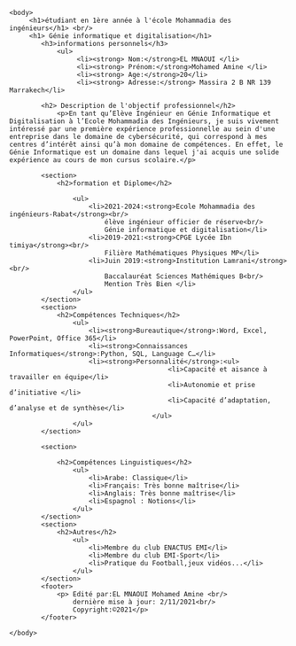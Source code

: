 <!DOCTYPE html>
<html>
	<head>
		<meta charset="utf-8"/>
		<title> CV de EL MNAOUI Mohamed Amine </title>	
	</head>

	<body>
		 <h1>étudiant en 1ère année à l'école Mohammadia des ingénieurs</h1> <br/>
		 <h1> Génie informatique et digitalisation</h1>
	 		<h3>informations personnels</h3>
				<ul>
				     <li><strong> Nom:</strong>EL MNAOUI </li>
				     <li><strong> Prénom:</strong>Mohamed Amine </li>
 				     <li><strong> Age:</strong>20</li>
				     <li><strong> Adresse:</strong> Massira 2 B NR 139 Marrakech</li>
					
			<h2> Description de l'objectif professionnel</h2>
				<p>En tant qu’Elève Ingénieur en Génie Informatique et Digitalisation à l’Ecole Mohammadia des Ingénieurs, je suis vivement intéressé par une première expérience professionnelle au sein d'une entreprise dans le domaine de cybersécurité, qui correspond à mes centres d’intérêt ainsi qu’à mon domaine de compétences. En effet, le Génie Informatique est un domaine dans lequel j'ai acquis une solide expérience au cours de mon cursus scolaire.</p>
 
			<section>
				<h2>formation et Diplome</h2>
				
					<ul>
						<li>2021-2024:<strong>Ecole Mohammadia des ingénieurs-Rabat</strong><br/>
							élève ingénieur officier de réserve<br/>
 							Génie informatique et digitalisation</li>
						<li>2019-2021:<strong>CPGE Lycée Ibn timiya</strong><br/>
							Filière Mathématiques Physiques MP</li>
						<li>Juin 2019:<strong>Institution Lamrani</strong><br/>
							Baccalauréat Sciences Mathémiques B<br/>
							Mention Très Bien </li>
					</ul>
			</section>
			<section>
				<h2>Compétences Techniques</h2>
					<ul>
						<li><strong>Bureautique</strong>:Word, Excel, PowerPoint, Office 365</li>
						<li><strong>Connaissances Informatiques</strong>:Python, SQL, Language C…</li>
						<li><strong>Personnalité</strong>:<ul>
											<li>Capacité et aisance à travailler en équipe</li>
											<li>Autonomie et prise d’initiative </li>
											<li>Capacité d’adaptation, d’analyse et de synthèse</li>
										</ul>
					</ul>
			</section>
			
			<section>
				
				<h2>Compétences Linguistiques</h2>
					<ul>
						<li>Arabe: Classique</li>	
						<li>Français: Très bonne maîtrise</li>
						<li>Anglais: Très bonne maîtrise</li>
						<li>Espagnol : Notions</li>
					</ul>
			</section>
			<section>
				<h2>Autres</h2>
					<ul>
						<li>Membre du club ENACTUS EMI</li>
						<li>Membre du club EMI-Sport</li>
						<li>Pratique du Football,jeux vidéos...</li>
					</ul>
			</section>
			<footer>
				<p> Edité par:EL MNAOUI Mohamed Amine <br/>
				    dernière mise à jour: 2/11/2021<br/>
				    Copyright:©2021</p>
			</footer>	

	</body>

</html>
